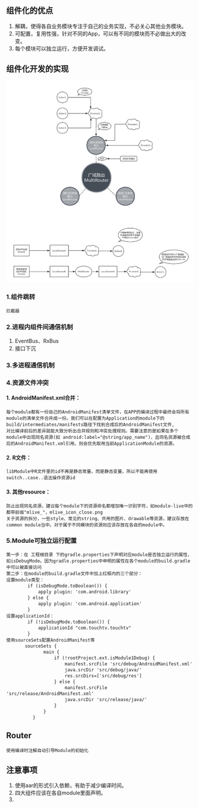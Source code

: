 ## 组件化的优点

1. 解耦，使得各自业务模块专注于自己的业务实现，不必关心其他业务模块。
2. 可配置，复用性强，针对不同的App，可以有不同的模块而不必做出大的改变。
3. 每个模块可以独立运行，方便开发调试。

## 组件化开发的实现

![路由原理图](assets/router.png)

### 1.组件跳转

    拦截器

### 2.进程内组件间通信机制
1. EventBus、RxBus
2. 接口下沉

### 3.多进程通信机制

### 4.资源文件冲突
#### 1. AndroidManifest.xml合并：
    每个module都有一份自己的AndroidManifest清单文件，在APP的编译过程中最终会将所有module的清单文件合并成一份。我们可以在配置为Application的module下的build/intermediates/manifests路径下找到合成后的AndroidManifest文件,
    对比编译前后的差异就能大致分析出合并规则和冲突处理规则。需要注意的是如果在多个module中出现同名资源(如 android:label="@string/app_name")，且同名资源被合成后的AndroidManifest.xml引用，则会优先取用当前ApplicationModule的资源。
#### 2. R文件：
    libModule中R文件里的id不再是静态常量，而是静态变量，所以不能再使用switch..case..语法操作资源id

#### 3. 其他resource：
    防止出现同名资源，建议每个module下的资源命名都增加唯一识别字符，如module-live中的都带前缀"mlive_"，mlive_icon_close.png
    关于资源的拆分，一些style、常见的string、共用的图片、drawable等资源，建议存放在common module当中。对于属于不同模块的资源则应该存放在各自的module中。
### 5.Module可独立运行配置
    第一步：在 工程根目录 下的gradle.properties下声明对应module是否独立运行的属性，如isDebugMode。因为gradle.properties中申明的属性在各个module的build.gradle中可以被直接访问
    第二步：在module的build.gradle文件中加上红框内的三个部分：
    设置module类型：
            if (isDebugMode.toBoolean()) {
                apply plugin: 'com.android.library'
            } else {
                apply plugin: 'com.android.application'
            }
    设置applicationId：
            if (!isDebugMode.toBoolean()) {
                applicationId "com.touchtv.touchtv"
            }
    使用sourceSets配置AndroidManifest等
           sourceSets {
                  main {
                      if (!rootProject.ext.isModule1Debug) {
                          manifest.srcFile 'src/debug/AndroidManifest.xml'
                          java.srcDir 'src/debug/java/'
                          res.srcDirs=['src/debug/res']
                      } else {
                          manifest.srcFile 'src/release/AndroidManifest.xml'
                          java.srcDir 'src/release/java/'
                      }
                  }
              }
## Router
    使用编译时注解自动引导Module的初始化
## 注意事项

1. 使用aar的形式引入依赖，有助于减少编译时间。
2. 四大组件应该在各自module里面声明。
3.
